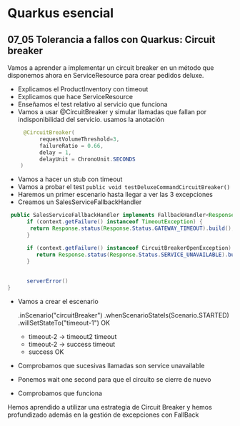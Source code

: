 # Quarkus esencial
## 07_05 Tolerancia a fallos con Quarkus: Circuit breaker

Vamos a aprender a implementar un circuit breaker en un método que disponemos ahora en ServiceResource para
crear pedidos deluxe. 

* Explicamos el ProductInventory con timeout
* Explicamos que hace ServiceResource
* Enseñamos el test relativo al servicio que funciona
* Vamos a usar @CircuitBreaker y simular llamadas que fallan por indisponibilidad del servicio.
usamos la anotación 
```java
     @CircuitBreaker(
          requestVolumeThreshold=3,
          failureRatio = 0.66,
          delay = 1,
          delayUnit = ChronoUnit.SECONDS
    )
```

* Vamos a hacer un stub con timeout
* Vamos a probar el test ```public void testDeluxeCommandCircuitBreaker()```
* Haremos un primer escenario hasta llegar a ver las 3 excepciones
* Creamos un SalesServiceFallbackHandler
```java
 public SalesServiceFallbackHandler implements FallbackHandler<Response> {
      if (context.getFailure() instanceof TimeoutException) {
       return Response.status(Response.Status.GATEWAY_TIMEOUT).build();
      }

      if (context.getFailure() instanceof CircuitBreakerOpenException) {
         return Response.status(Response.Status.SERVICE_UNAVAILABLE).build();
      }
      
      
      serverError()
}
```

* Vamos a crear el escenario
  
  .inScenario("circuitBreaker")
  .whenScenarioStateIs(Scenario.STARTED) 
  .willSetStateTo("timeout-1") OK
   - timeout-2 -> timeout2 timeout
   - timeout-2 -> success timeout
   - success OK
    
* Comprobamos que sucesivas llamadas son service unavailable

* Ponemos wait one second para que el circuito se cierre de nuevo

* Comprobamos que funciona

Hemos aprendido a utilizar una estrategia de Circuit Breaker y hemos profundizado además en la gestión de excepciones
con FallBack
  

